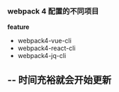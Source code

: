 ### webpack 4 配置的不同项目

**feature**

* webpack4-vue-cli
* webpack4-react-cli
* webpack4-jq-cli


--
时间充裕就会开始更新
--
